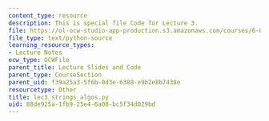 ```yaml
---
content_type: resource
description: This is special file Code for Lecture 3.
file: https://ol-ocw-studio-app-production.s3.amazonaws.com/courses/6-0001-introduction-to-computer-science-and-programming-in-python-fall-2016/88de925a1fb925e46a08bc5f34d029bd_lec3_strings_algos.py
file_type: text/python-source
learning_resource_types:
- Lecture Notes
ocw_type: OCWFile
parent_title: Lecture Slides and Code
parent_type: CourseSection
parent_uid: f39a25a3-5f6b-0d3e-6388-e9b2e8b7438e
resourcetype: Other
title: lec3_strings_algos.py
uid: 88de925a-1fb9-25e4-6a08-bc5f34d029bd
---
```

